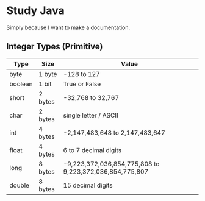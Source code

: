 
# Study Java

Simply because I want to make a documentation. 
                    
Integer Types (Primitive)
-
| Type    | Size    | Value |
| --------| --------|-------|
| byte    | 1 byte  |-128 to 127|
| boolean | 1 bit   |True or False|
| short   | 2 bytes |-32,768 to 32,767|
| char    | 2 bytes |single letter / ASCII|
| int     | 4 bytes |-2,147,483,648 to 2,147,483,647|
| float   | 4 bytes |6 to 7 decimal digits|
| long    | 8 bytes |-9,223,372,036,854,775,808 to 9,223,372,036,854,775,807|
| double  | 8 bytes |15 decimal digits|

